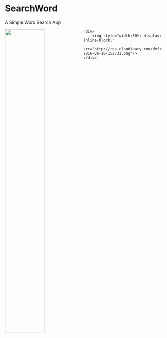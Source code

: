 # SearchWord
A Simple Word Search App

<div id="container">
    <div>
        <img style="width:50%;float: left;display: inline-block;"
            src="http://res.cloudinary.com/dmfz9aun7/image/upload/v1466063644/app/device-2016-06-16-152649.png"/>
    </div>

    <div>
        <img style="width:50%; display: inline-block;"
            src="http://res.cloudinary.com/dmfz9aun7/image/upload/v1466063645/app/device-2016-06-16-152731.png"/>
    </div>
</div>
